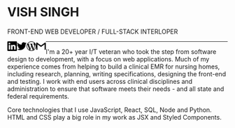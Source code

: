 # VISH SINGH
FRONT-END WEB DEVELOPER / FULL-STACK INTERLOPER

<a href="https://www.linkedin.com/in/vish213/">
  <img align="left" alt="LinkedIn" width="22px" src="https://github.com/vishalicious213/one-off-resources/blob/master/img/social/linkedin.svg" />
</a>

<a href="https://twitter.com/vishalicious213">
  <img align="left" alt="Twitter" width="22px" src="https://github.com/vishalicious213/one-off-resources/blob/master/img/social/twitter.svg" />
</a>

<a href="https://neophyte.home.blog/">
  <img align="left" alt="WordPress" width="22px" src="https://github.com/vishalicious213/one-off-resources/blob/master/img/social/wordpress.svg" />
</a>

<a href="mailto:vishalicious213@gmail.com">
  <img align="left" alt="Gmail" width="22px" src="https://github.com/vishalicious213/one-off-resources/blob/master/img/social/gmail.svg" />
</a>

<hr>

I'm a 20+ year I/T veteran who took the step from software design to development, with a focus on web applications. Much of my experience comes from helping to build a clinical EMR for nursing homes, including research, planning, writing specifications, designing the front-end and testing. I work with end users across clinical disciplines and administration to ensure that software meets their needs - and all state and federal requirements.

Core technologies that I use JavaScript, React, SQL, Node and Python. HTML and CSS play a big role in my work as JSX and Styled Components.

<!--
**vishalicious213/vishalicious213** is a ✨ _special_ ✨ repository because its `README.md` (this file) appears on your GitHub profile.

### Hi there 👋 

Here are some ideas to get you started:

- 🔭 I’m currently working on ...
- 🌱 I’m currently learning ...
- 👯 I’m looking to collaborate on ...
- 🤔 I’m looking for help with ...
- 💬 Ask me about ...
- 📫 How to reach me: ...
- 😄 Pronouns: ...
- ⚡ Fun fact: ...
-->
